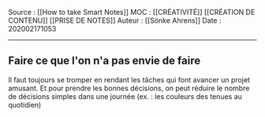 Source : [[How to take Smart Notes]]
MOC : [[CRÉATIVITÉ]] [[CRÉATION DE CONTENU]] [[PRISE DE NOTES]]
Auteur : [[Sönke Ahrens]]
Date : 202002171053
***

## Faire ce que l'on n'a pas envie de faire
Il faut toujours se tromper en rendant les tâches qui font avancer un projet amusant. 
Et pour prendre les bonnes décisions, on peut réduire le nombre de décisions simples dans une journée (ex. : les couleurs des tenues au quotidien)